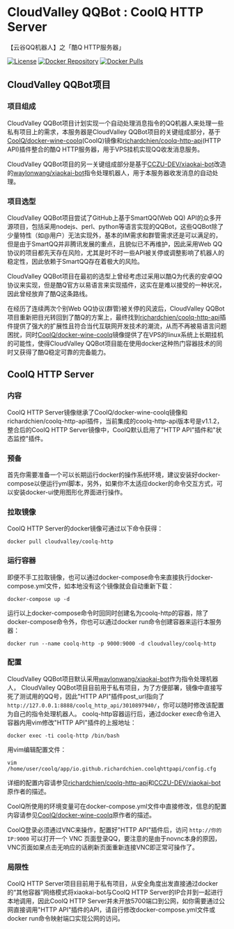 # CloudValley QQBot : CoolQ HTTP Server
【云谷QQ机器人】之「酷Q HTTP服务器」

[![License](https://img.shields.io/badge/License-MIT-orange.svg)](https://github.com/waylonwang/coolq-http-server/master/LICENSE)
[![Docker Repository](https://img.shields.io/badge/docker-cloudvalley%2Fcoolq--http-green.svg)](https://hub.docker.com/r/cloudvalley/coolq-http/)
[![Docker Pulls](https://img.shields.io/badge/docker%20pull-11-blue.svg)](https://hub.docker.com/r/cloudvalley/coolq-http/)

## CloudValley QQBot项目
### 项目组成
CloudValley QQBot项目计划实现一个自动处理消息指令的QQ机器人来处理一些私有项目上的需求，本服务器是CloudValley QQBot项目的关键组成部分，基于[CoolQ/docker-wine-coolq](https://github.com/CoolQ/docker-wine-coolq)(CoolQ)镜像和[richardchien/coolq-http-api](https://github.com/richardchien/coolq-http-api)(HTTP API)插件整合的酷Q HTTP服务器，用于VPS挂机实现QQ收发消息服务。

CloudValley QQBot项目的另一关键组成部分是基于[CCZU-DEV/xiaokai-bot](https://github.com/CCZU-DEV/xiaokai-bot)改造的[waylonwang/xiaokai-bot](https://github.com/waylonwang/xiaokai-bot)指令处理机器人，用于本服务器收发消息的自动处理。

### 项目选型
CloudValley QQBot项目尝试了GitHub上基于SmartQQ(Web QQ) API的众多开源项目，包括采用nodejs、perl、python等语言实现的QQBot，这些QQBot除了少量特性（如@用户）无法实现外，基本的IM需求和群管需求还是可以满足的，但是由于SmartQQ并非腾讯发展的重点，且貌似已不再维护，因此采用Web QQ协议的项目都先天存在风险，尤其是时不时一些API被关停或调整影响了机器人的稳定性，因此依赖于SmartQQ存在着极大的风险。

CloudValley QQBot项目在最初的选型上曾经考虑过采用以酷Q为代表的安卓QQ协议来实现，但是酷Q官方以易语言来实现插件，这实在是难以接受的一种状况，因此曾经放弃了酷Q这条路线。

在经历了连续两次个别Web QQ协议(群管)被关停的风波后，CloudValley QQBot项目重新把目光转回到了酷Q的方案上，最终找到[richardchien/coolq-http-api](https://github.com/richardchien/coolq-http-api)插件提供了强大的扩展性且符合当代互联网开发技术的潮流，从而不再被易语言问题困扰，同时[CoolQ/docker-wine-coolq](https://github.com/CoolQ/docker-wine-coolq)镜像提供了在VPS的linux系统上长期挂机的可能性，使得CloudValley QQBot项目能在使用docker这种热门容器技术的同时又获得了酷Q稳定可靠的完备能力。

## CoolQ HTTP Server
### 内容
CoolQ HTTP Server镜像继承了CoolQ/docker-wine-coolq镜像和richardchien/coolq-http-api插件，当前集成的coolq-http-api版本号是v1.1.2，整合后的CoolQ HTTP Server镜像中，CoolQ默认启用了"HTTP API"插件和"状态监控"插件。

### 预备
首先你需要准备一个可以长期运行docker的操作系统环境，建议安装好docker-compose以便运行yml脚本，另外，如果你不太适应docker的命令交互方式，可以安装docker-ui使用图形化界面进行操作。
### 拉取镜像
CoolQ HTTP Server的docker镜像可通过以下命令获得：
```
docker pull cloudvalley/coolq-http
```
### 运行容器
即便不手工拉取镜像，也可以通过docker-compose命令来直接执行docker-compose.yml文件，如本地没有这个镜像就会自动重新下载：
```
docker-compose up -d
```

运行以上docker-compose命令时回同时创建名为coolq-http的容器，除了docker-compose命令外，你也可以通过docker run命令创建容器来运行本服务器：
```
docker run --name coolq-http -p 9000:9000 -d cloudvalley/coolq-http

```
### 配置
CloudValley QQBot项目默认采用[waylonwang/xiaokai-bot](https://github.com/waylonwang/xiaokai-bot)作为指令处理机器人，
CloudValley QQBot项目目前用于私有项目，为了方便部署，镜像中直接写死了测试用的QQ号，因此"HTTP API"插件post_url指向了`http://127.0.0.1:8888/coolq_http_api/3010897940/`，你可以随时修改该配置为自己的指令处理机器人。
coolq-http容器运行后，通过docker exec命令进入容器内用vim修改"HTTP API"插件的上报地址：
```
docker exec -ti coolq-http /bin/bash

```

用vim编辑配置文件：
```
vim /home/user/coolq/app/io.github.richardchien.coolqhttpapi/config.cfg
```
详细的配置内容请参见[richardchien/coolq-http-api](https://github.com/richardchien/coolq-http-api)和[CCZU-DEV/xiaokai-bot](https://github.com/CCZU-DEV/xiaokai-bot)原作者的描述。

CoolQ所使用的环境变量可在docker-compose.yml文件中直接修改，信息的配置内容请参见[CoolQ/docker-wine-coolq](https://github.com/CoolQ/docker-wine-coolq)原作者的描述。

CoolQ登录必须通过VNC来操作，配置好"HTTP API"插件后，访问 `http://你的IP:9000` 可以打开一个 VNC 页面登录QQ，要注意的是由于novnc本身的原因，VNC页面如果点击无响应的话刷新页面重新连接VNC即正常可操作了。
### 局限性
CoolQ HTTP Server项目目前用于私有项目，从安全角度出发直接通过docker的“其他容器”网络模式将xiaokai-bot与CoolQ HTTP Server的IP合并到一起进行本地调用，因此CoolQ HTTP Server并未开放5700端口到公网，如你需要通过公网直接调用"HTTP API"插件的API，请自行修改docker-compose.yml文件或docker run命令映射端口实现公网的访问。
